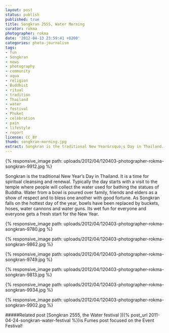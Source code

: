 ```yaml
---
layout: post
status: publish
published: true
title: Songkran 2555, Water Morning
curator: rokma
photographer: rokma
date: '2012-04-13 23:59:41 +0200'
categories: photo-journalism
tags:
- fun
- Songkran
- news
- photography
- community
- aqua
- religion
- Buddhist
- ritual
- tradition
- Thailand
- water
- festival
- Phuket
- celebration
- pain
- lifestyle
- report
license: CC_BY
thumb: songkran-morning.jpg
extract: Songkran is the traditional New Year&rsquo;s Day in Thailand. It is a time for spiritual cleansing and renewal. Typically the day starts with a visit to the temple where people will collect the water used for bathing the statues of Buddha.
---
```



{% responsive_image path: uploads/2012/04/120403-photographer-rokma-songkran-9912.jpg %}

Songkran is the traditional New Year&rsquo;s Day in Thailand. It is a time for spiritual cleansing and renewal. Typically the day starts with a visit to the temple where people will collect the water used for bathing the statues of Buddha. Water from a bowl is poured over family, friends and elders as a show of respect and to bless one another with good fortune. As Songkran falls on the hottest day of the year, bowls have been replaced by buckets, hoses, water cannons and water guns. Its wet fun for everyone and everyone gets a fresh start for the New Year.

{% responsive_image path: uploads/2012/04/120403-photographer-rokma-songkran-9780.jpg %}

{% responsive_image path: uploads/2012/04/120403-photographer-rokma-songkran-9862.jpg %}

{% responsive_image path: uploads/2012/04/120403-photographer-rokma-songkran-9749.jpg %}

{% responsive_image path: uploads/2012/04/120403-photographer-rokma-songkran-9813.jpg %}

{% responsive_image path: uploads/2012/04/120403-photographer-rokma-songkran-9934.jpg %}

{% responsive_image path: uploads/2012/04/120403-photographer-rokma-songkran-9902.jpg %}



#####Related post
[Songkran 2555, the Water festival ]({% post_url 2011-04-24-songkran-water-festival %})is Fumes post focused on the Event Festival!
